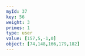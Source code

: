 ```yaml
---
myId: 37
key: 56
weight: 3
primes: 1
type: user
value: [157,5,-1,0]
object: [74,148,166,179,182]
---
```

